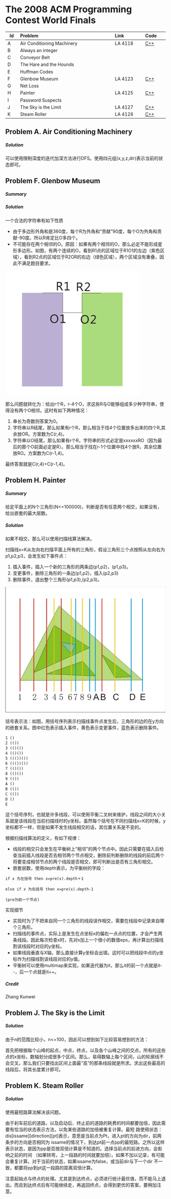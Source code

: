 # The 2008 ACM Programming Contest World Finals

<table>
<thead>
<th width='40px' align='center'>Id</th>
<th width='500px' align='left'>Problem</th>
<th width='130px' align='left'>Link</th>
<th width='80px' align='left'>Code</th>
</thead>
<tbody>
<tr><td>A</td>   <td>Air Conditioning Machinery</td>   <td>LA 4118</td>   <td><a href='la4118.cpp'>C++</a></td>   </tr>
<tr><td>B</td>   <td>Always an integer</td>   <td></td>   <td></td>   </tr>
<tr><td>C</td>   <td>Conveyor Belt</td>   <td></td>   <td></td>   </tr>
<tr><td>D</td>   <td>The Hare and the Hounds</td>   <td></td>   <td></td>   </tr>
<tr><td>E</td>   <td>Huffman Codes</td>   <td></td>   <td></td>   </tr>
<tr><td>F</td>   <td>Glenbow Museum</td>   <td>LA 4123</td>   <td><a href='la4123.cpp'>C++</a></td>   </tr>
<tr><td>G</td>   <td>Net Loss</td>   <td></td>   <td></td>   </tr>
<tr><td>H</td>   <td>Painter</td>   <td>LA 4125</td>   <td><a href='la4125.cpp'>C++</a></td>   </tr>
<tr><td>I</td>   <td>Password Suspects</td>   <td></td>   <td></td>   </tr>
<tr><td>J</td>   <td>The Sky is the Limit</td>   <td>LA 4127</td>   <td><a href='la4127.cpp'>C++</a></td>   </tr>
<tr><td>K</td>   <td>Steam Roller</td>   <td>LA 4128</td>   <td><a href='la4128.cpp'>C++</a></td>   </tr>
</tbody>
</table>

## Problem A. Air Conditioning Machinery

##### Solution

可以使用限制深度的迭代加深方法进行DFS。使用四元组(x,y,z,dir)表示当前的状态即可。 




## Problem F. Glenbow Museum

##### Summary

##### Solution

一个合法的字符串有如下性质

* 由于多边形外角和是360度，每个R为外角和“贡献”90度，每个O为外角和贡献-90度。所以R肯定比O多四个。
* 不可能存在两个相邻的O。原因：如果有两个相邻的O，那么必定不能形成星形多边形。如图，有两个连续的O，看到R1点的区域位于R1O1的左边（紫色区域），看到R2点的区域位于R2OR的右边（绿色区域），两个区域没有重叠，因此不满足题目要求。 

![LA 4123 Image 1](img/la4123_img1.jpg "LA 4123 Image 1")

那么问题就转化为：给出r个R，r-4个O，求这些R与O能够组成多少种字符串，使得没有两个O相邻。这时有如下两种情况：

1. 串长为奇数则答案为0。
2. 字符串以R结尾，那么如果有r个R，那么相当于找4个位置放多出来的四个R,其余放OR。方案数为C(r,4)。
3. 字符串以O结尾，那么如果有r个R，字符串的形式必定是xxxxxxRO（因为最后的那个O前面必定是R）。那么相当于找在r-1个位置中找4个放R，其余位置放RO。方案数为C(r-1,4)。 

最终答案就是C(r,4)+C(r-1,4)。 



## Problem H. Painter


##### Summary
给定平面上的N个三角形(N<=100000)，判断是否有任意两个相交，如果没有，给出嵌套的最大层数。 
##### Solution

如果不相交，那么可以使用扫描线算法解决。

扫描线x=K从左向右扫描平面上所有的三角形，假设三角形三个点按照从左向右为p1,p2,p3，会发生如下事件点：

1. 插入事件，插入一个新的三角形的两条边(p1,p2)，(p1,p3)。
2. 变更事件，删除三角形的一条边(p1,p2)，插入(p2,p3)
3. 删除事件，退出整个三角形(p1,p3),(p2,p3)。 

![LA 4125 Image 1](img/la4125_img1.jpg "LA 4125 Image 1")

括号表示法：如图，用括号序列表示扫描线事件点发生后，三角形的边的在y方向的嵌套关系。图中红色表示插入事件，黄色表示变更事件，蓝色表示删除事件。

```
1 ()
2 (()) 
3 (()())
4 (()())
5 ((())())
6 ((())())
7 (()())
8 (()())
9 (())
A ()
B (())
C (())
D ()
E 
```

这个括号序列，也就是许多线段，可以使用平衡二叉树来维护，线段之间的大小关系就是该线段在当前扫描线时的y坐标。虽然每个括号在不同扫描线x=K的时候，y坐标都不一样，但是如果不发生线段相交的话，其位置关系是不变的。

根据扫描线算法的定义，有如下规律： 

* 线段的相交只会发生在平衡树上“相邻”的两个节点中。因此只需要在插入后检查当前插入线段是否去相邻两个节点相交，删除前判断删除的线段的前后两个将要变成相邻节点的两个线段是否相交，即可判断出是否有三角形相交。
* 嵌套层数，使用depth表示，为平衡树的字段： 

```
if x 为左括号 then x=pre(x).depth＋1

else if x 为右括号 then x=pre(x).depth-1

(pre为前一个节点)

```
实现细节

* 实现时为了不把来自同一个三角形的线段误作相交，需要在线段中记录来自哪个三角形。
* 扫描线的事件点，实际上是发生在点坐标x的偏右一点点的位置，才会产生两条线段。因此每次检查x时，先对x加上一个很小的数值eps，再计算出扫描线割该线段时对应的y坐标。
* 如果线段垂直与X轴，那么直接计算y坐标会出错。这时可以把线段中点的y坐标作为扫描线割该线段对应的y值。
* 平衡树可以使用multimap来实现，如果迭代器为it，那么it的前一个点就是it--，后一个点就是it++。 


##### Credit
Zhang Kunwei

## Problem J. The Sky is the Limit

##### Solution
由于n的范围比较小，n<=100，因此可以想到如下比较容易想到的方法：

首先把根据每个山峰的起点，中点，终点，以及各个山峰之间的交点，所有的这些点的x坐标，数轴划分成很多个区间。那么，易得数轴上每个区间，山的轮廓线不会交叉。那么我们只要找出区间上面最“高”的那条线段就是所求。求出这些最高的线段后，将其长度累计即可。


## Problem K. Steam Roller

##### Solution

使用最短路算法解决该问题。

由于刹车前后的道路，以及启动后、终止前的道路的耗费的时间都要加倍，因此需要有恰当的状态表示方法，以免某些道路的加倍被重复计算。最短 路使用状态：dis[issame][direction][pt]表示，意思是当前点为Pt，进入pt的方向为dir，前两条步的方向是否相同为 issame的情况下，到达pt前一点pp的最短路。之所以这样表示状态，是因为pp是否按双倍计算是不知道的。选择当前点的前进方向，会影响之前的时间 （如果转弯，上一段路的时间就要加倍）。如果不加以记录，有可能会重复计算。对于当前的状态，如果issame为false，或当前dir与下一个dir 不一致，都要将pp到pt这一段路的距离双倍计算。

注意起始点与终点的处理。尤其是到达终点，必须进行统计最优值，而不能马上退出。而且到达终点后有可能继续走，再返回终点，会得到更优的答案，要稍加注意。



